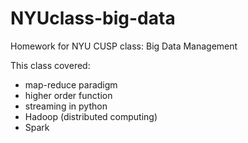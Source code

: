# NYUclass-big-data
Homework for NYU CUSP class: Big Data Management

This class covered:
- map-reduce paradigm
- higher order function
- streaming in python
- Hadoop (distributed computing)
- Spark
